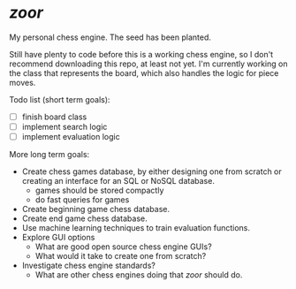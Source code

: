 # *zoor*

My personal chess engine. The seed has been planted.

Still have plenty to code before this is a working chess engine, so I don't recommend
downloading this repo, at least not yet. I'm currently working on the class that
represents the board, which also handles the logic for piece moves.

Todo list (short term goals):
* [ ] finish board class
* [ ] implement search logic
* [ ] implement evaluation logic

More long term goals:
* Create chess games database, by either designing one from scratch or creating an
  interface for an SQL or NoSQL database.
  * games should be stored compactly
  * do fast queries for games
* Create beginning game chess database.
* Create end game chess database.
* Use machine learning techniques to train evaluation functions.
* Explore GUI options
  * What are good open source chess engine GUIs?
  * What would it take to create one from scratch?
* Investigate chess engine standards?
  * What are other chess engines doing that *zoor* should do.
